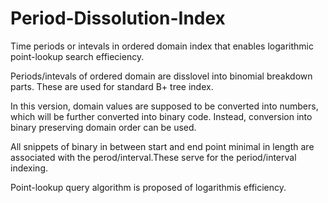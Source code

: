 # Period-Dissolution-Index
Time periods or intevals in ordered domain index that enables logarithmic point-lookup search effieciency.

Periods/intevals of ordered domain are disslovel into binomial breakdown parts. These are used for standard B+ tree index.

In this version, domain values are supposed to be converted into numbers, which will be further converted into binary code. Instead, conversion into binary preserving domain order can be used.

All snippets of binary in between start and end point minimal in length are associated with the perod/interval.These serve for the period/interval indexing.

Point-lookup query algorithm is proposed of logarithmis efficiency.

